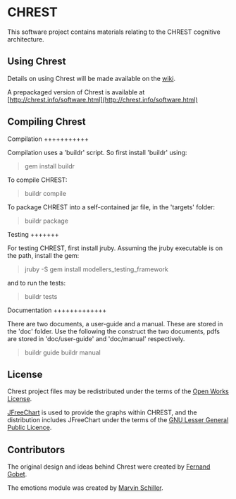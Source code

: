CHREST
======

This software project contains materials relating to the CHREST cognitive 
architecture.  

Using Chrest
------------

Details on using Chrest will be made available on the
[wiki](https://github.com/petercrlane/chrest/wiki).

A prepackaged version of Chrest is available at
[http://chrest.info/software.html](http://chrest.info/software.html)

Compiling Chrest
----------------

Compilation
+++++++++++

Compilation uses a 'buildr' script.  So first install 'buildr' using:

  > gem install buildr

To compile CHREST:

  > buildr compile

To package CHREST into a self-contained jar file, in the 'targets' folder:

  > buildr package


Testing
+++++++

For testing CHREST, first install jruby.  Assuming the jruby executable is on the path, 
install the gem:

  > jruby -S gem install modellers_testing_framework

and to run the tests:

  > buildr tests

Documentation
+++++++++++++

There are two documents, a user-guide and a manual.  These are stored in the
'doc' folder.  Use the following the construct the two documents, pdfs are
stored in 'doc/user-guide' and 'doc/manual' respectively.

  > buildr guide
  > buildr manual

License
-------

Chrest project files may be redistributed under the terms of the [Open Works
License](http://owl.apotheon.org/).

[JFreeChart](http://www.jfree.org/jfreechart/) is used to provide the graphs
within CHREST, and the distribution includes JFreeChart under the terms of the
[GNU Lesser General Public Licence](http://www.gnu.org/licenses/lgpl.html). 

Contributors
------------

The original design and ideas behind Chrest were created by [Fernand Gobet](www.brunel.ac.uk/~hsstffg/).

The emotions module was created by [Marvin Schiller](http://www.marvin-schiller.de/).

